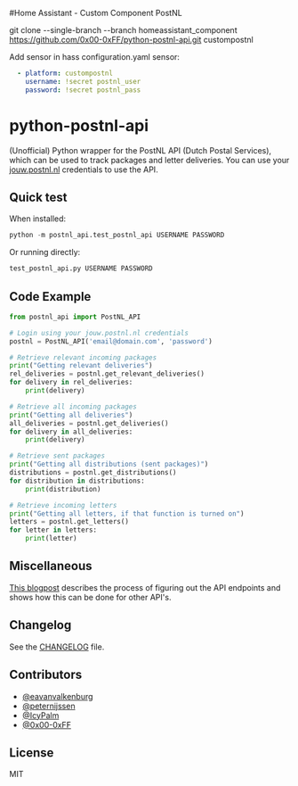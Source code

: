 #Home Assistant - Custom Component PostNL

git clone --single-branch --branch homeassistant_component https://github.com/0x00-0xFF/python-postnl-api.git custompostnl

Add sensor in hass configuration.yaml
sensor:
```yaml
  - platform: custompostnl
    username: !secret postnl_user
    password: !secret postnl_pass
```

# python-postnl-api
(Unofficial) Python wrapper for the PostNL API (Dutch Postal Services), which can be used to track packages and letter deliveries. You can use your [jouw.postnl.nl](http://jouw.postnl.nl) credentials to use the API.

## Quick test
When installed:
```python
python -m postnl_api.test_postnl_api USERNAME PASSWORD
```

Or running directly:
```python
test_postnl_api.py USERNAME PASSWORD
```

## Code Example
```python
from postnl_api import PostNL_API

# Login using your jouw.postnl.nl credentials
postnl = PostNL_API('email@domain.com', 'password')

# Retrieve relevant incoming packages
print("Getting relevant deliveries")
rel_deliveries = postnl.get_relevant_deliveries()
for delivery in rel_deliveries:
    print(delivery)

# Retrieve all incoming packages
print("Getting all deliveries")
all_deliveries = postnl.get_deliveries()
for delivery in all_deliveries:
    print(delivery)

# Retrieve sent packages
print("Getting all distributions (sent packages)")
distributions = postnl.get_distributions()
for distribution in distributions:
    print(distribution)

# Retrieve incoming letters
print("Getting all letters, if that function is turned on")
letters = postnl.get_letters()
for letter in letters:
    print(letter)
```

## Miscellaneous
[This blogpost](https://imick.nl/reverse-engineering-the-postnl-consumer-api/) describes the process of figuring out the API endpoints and shows how this can be done for other API's.

## Changelog
See the [CHANGELOG](./CHANGELOG.md) file.

## Contributors
- [@eavanvalkenburg](https://github.com/eavanvalkenburg)
- [@peternijssen](https://github.com/peternijssen)
- [@IcyPalm](https://github.com/IcyPalm)
- [@0x00-0xFF](https://github.com/0x00-0xFF)

## License
MIT

